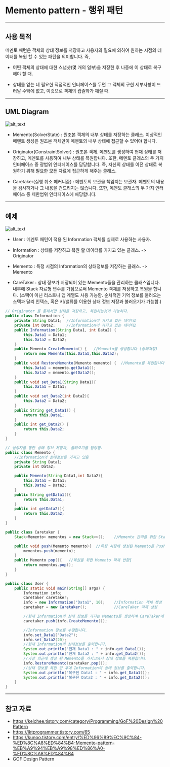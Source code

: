 # Memento pattern - 행위 패턴
---
## 사용 목적

메멘토 패턴은 객체의 상태 정보를 저장하고 사용자의 필요에 의하여 원하는 시점의 데이터를 복원 할 수 있는 패턴을 의미합니다. 즉,

- 어떤 객체의 상태에 대한 스냅샷(몇 개의 일부)을 저장한 후 나중에 이 상태로 복구해야 할 때.

- 상태를 얻는 데 필요한 직접적인 인터페이스를 두면 그 객체의 구현 세부사항이 드러날 수밖에 없고, 이것으로 객체의 캡슐화가 깨질 때.

---
## UML Diagram

![alt_text](https://github.com/studyteamthree/GofStudy/blob/master/assets/img/Memento%20Diagram.PNG?raw=true)

* Memento(SolverState) : 원조본 객체의 내부 상태를 저장하는 클래스. 이상적인 메멘토 생성은 원조본 객체만이 메멘토의 내부 상태에 접근할 수 있어야 합니다.

* Originator(ConstraintSolver) : 원조본 객체. 메멘토를 생성하여 현재 상태를 저장하고, 메멘토를 사용하여 내부 상태를 복원합니다. 또한, 메멘토 클래스의 두 가지 인터페이스 중 광범위 인터페이스를 담당합니다. 즉, 자신의 상태를 이전 상태로 복원하기 위해 필요한 모든 자료에 접근하게 해주는 클래스.

* Caretaker(실행 취소 메커니즘) : 메멘토의 보관을 책임지는 보관자. 메멘토의 내용을 검사하거나 그 내용을 건드리지는 않습니다. 또한, 메멘토 클래스의 두 가지 인터페이스 중 제한범위 인터페이스에 해당합니다.

---
## 예제

![alt_text](https://img1.daumcdn.net/thumb/R1280x0/?scode=mtistory&fname=http%3A%2F%2Fcfile6.uf.tistory.com%2Fimage%2F9916233359E9BD05280E71)

* User : 메멘토 패턴이 적용 된 Information 객체를 실제로 사용하는 사용자.

* Information : 상태를 저장하고 복원 할 데이터를 가지고 있는 클래스. -> Originator

* Memento : 특정 시점의 Information의 상태정보를 저장하는 클래스. -> Memento

* CareTaker : 상태 정보가 저장되어 있는 Memento들을 관리하는 클래스입니다. 내부에 Stack 자료형 변수를 가짐으로써 Memento 객체를 저장하고 복원을 합니다.
(스택이 아닌 리스트나 맵 계열도 사용 가능함. 순차적인 기억 정보를 불러오는 스택과 달리 인덱스, 혹은 키/밸류를 이용한 상태 정보 저장과 불러오기가 가능함.)

```java
// Originator 를 통해서만 상태를 저장하고, 복원하는것이 가능하다.
public class Information {
	private String Data1;  //Information이 가지고 있는 데이터1
	private int Data2;     //Information이 가지고 있는 데이터2
	public Information(String Data1, int Data2) {
		this.Data1 = Data1;
		this.Data2 = Data2;
	}
	public Memento CreateMemento() {   //Memento를 생성합니다 (상태저장)
		return new Memento(this.Data1,this.Data2);
	}
	public void RestoreMemento(Memento memento) {  //Memento를 복원합니다 (상태복원)
		this.Data1 = memento.getData1();
		this.Data2 = memento.getData2();
	}
	public void set_Data1(String Data1){
		this.Data1 = Data1;
	}
	public void set_Data2(int Data2){
		this.Data2 = Data2;
	}
	public String get_Data1() {
		return this.Data1;
	}
	public int get_Data2() {
		return this.Data2;
	}
}
```

```java
// 생성자를 통한 상태 정보 저장과, 불러오기를 담당함.
public class Memento {
	//Information의 상태정보를 가지고 있음
	private String Data1;
	private int Data2;

	public Memento(String Data1,int Data2){
		this.Data1 = Data1;
		this.Data2 = Data2;
	}
	public String getData1(){
		return this.Data1;
	}
	public int getData2(){
		return this.Data2;
	}
}
```

```java
public class Caretaker {
	Stack<Memento> mementos = new Stack<>();    //Memento 관리를 위한 Stack

	public void push(Memento memento){	//특정 시점에 생성된 Memento를 Push
		mementos.push(memento);
	}
	public Memento pop(){	//복원을 위한 Memento 객체 반환{
		return mementos.pop();
	}
}
```

```java
public class User {
	public static void main(String[] args) {
		Information info;
		Caretaker caretaker;
		info = new Information("Data1", 10);	//Information 객체 생성
		caretaker = new Caretaker();			//CareTaker 객체 생성

		//현재 Information의 상태 정보를 가지는 Memento를 생성하여 CareTaker에 추가합니다.
		caretaker.push(info.CreateMemento());

		//Information 정보를 수정합니다.                                                
		info.set_Data1("Data2");
		info.set_Data2(20);
		//현재 Information의 상태정보를 출력합니다.
		System.out.println("현재 Data1 : " + info.get_Data1());
		System.out.println("현재 Data2 : " + info.get_Data2());
		//가장 최근에 생성 된 Memento를 가지고와서 상태 정보를 복원합니다.
		info.RestoreMemento(caretaker.pop());
		//상태 정보를 복원 한 후에 Information의 상태 정보를 출력합니다.
		System.out.println("복구된 Data1 : " + info.get_Data1());
		System.out.println("복구된 Data2 : " + info.get_Data2());
	}
}
```
---


## 참고 자료

- https://keichee.tistory.com/category/Programming/GoF%20Design%20Pattern
- https://lktprogrammer.tistory.com/65
- https://kunoo.tistory.com/entry/%ED%96%89%EC%9C%84-%ED%8C%A8%ED%84%B4-Memento-pattern-%EB%A9%94%EB%A9%98%ED%86%A0-%ED%8C%A8%ED%84%B4
- GOF Design Pattern
